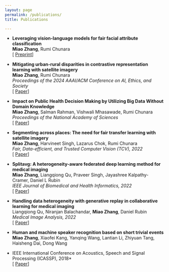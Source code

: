 ```yaml
---
layout: page
permalink: /publications/
title: Publications

---
```

+ **Leveraging vision-language models for fair facial attribute classification** <br/>
**Miao Zhang**, Rumi Chunara <br/>
[ [Preprint](https://arxiv.org/pdf/2403.10624)]


+ **Mitigating urban-rural disparities in contrastive representation learning with satellite imagery** <br/>
**Miao Zhang**, Rumi Chunara <br/>
*Proceedings of the 2024 AAAI/ACM Conference on AI, Ethics, and Society* <br/>
[ [Paper](https://arxiv.org/pdf/2211.08672)]

+ **Impact on Public Health Decision Making by Utilizing Big Data Without Domain Knowledge** <br/>
**Miao Zhang**, Salman Rahman, Vishwali Mhasawade, Rumi Chunara <br/>
*Proceedings of the National Academy of Sciences* <br/>
[ [Paper](https://arxiv.org/pdf/2402.06059)]

+ **Segmenting across places: The need for fair transfer learning with satellite imagery** <br/>
**Miao Zhang**, Harvineet Singh, Lazarus Chok, Rumi Chunara <br/>
*Fair, Data-efficient, and Trusted Computer Vision (TCV), 2022* <br/>
[ [Paper](https://openaccess.thecvf.com/content/CVPR2022W/FaDE-TCV/papers/Zhang_Segmenting_Across_Places_The_Need_for_Fair_Transfer_Learning_With_CVPRW_2022_paper.pdf)]

+ **Splitavg: A heterogeneity-aware federated deep learning method for medical imaging** <br/>
**Miao Zhang**, Liangqiong Qu, Praveer Singh, Jayashree Kalpathy-Cramer, Daniel L Rubin <br/>
*IEEE Journal of Biomedical and Health Informatics, 2022* <br/>
[ [Paper](https://ieeexplore.ieee.org/document/9806163)]

+ **Handling data heterogeneity with generative replay in collaborative learning for medical imaging** <br/>
Liangqiong Qu, Niranjan Balachandar, **Miao Zhang**, Daniel Rubin <br/>
*Medical Image Analysis, 2022* <br/>
[ [Paper](https://www.sciencedirect.com/science/article/pii/S1361841522000755?casa_token=a-JnijoBDusAAAAA:VbR7FggIqlJYgt4kGW7hy-4GlFN0TT_Ih_ivktgJhbgP8LUSFQn8uhNJxNKZxy78cuITj0g)]

+ **Human and machine speaker recognition based on short trivial events** <br/>
**Miao Zhang**, Xiaofei Kang, Yanqing Wang, Lantian Li, Zhiyuan Tang, Haisheng Dai, Dong Wang <br/>
* IEEE International Conference on Acoustics, Speech and Signal Processing (ICASSP), 2018* <br/>
[ [Paper](https://ieeexplore.ieee.org/document/8462027)]

